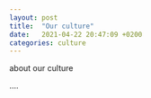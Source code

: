 ```yaml
---
layout: post
title:  "Our culture"
date:   2021-04-22 20:47:09 +0200
categories: culture
---
```


about our culture

....
